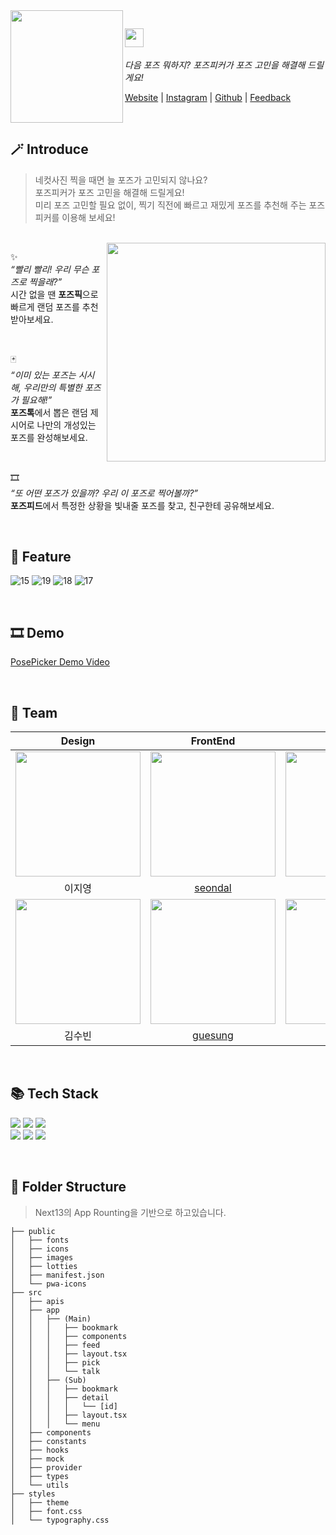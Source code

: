 <img align="left" width="180" src="https://github.com/pose-picker/.github/assets/75469131/012da976-4d52-45e9-abfc-fdd700b927be" />

<img height="30" src="https://github.com/pose-picker/.github/assets/75469131/87357edf-8a99-4d4e-88ce-afb48752e45e"/> <br/>
---
*다음 포즈 뭐하지? 포즈피커가 포즈 고민을 해결해 드릴게요!*

<a href="https://www.posepicker.site/pick">Website</a> |  <a href=''>Instagram</a> | <a href='https://github.com/pose-picker'>Github</a> | <a href='https://litt.ly/posepicker'>Feedback</a>

<br/>

## 🪄 Introduce

> 네컷사진 찍을 때면 늘 포즈가 고민되지 않나요? <br/>
포즈피커가 포즈 고민을 해결해 드릴게요! <br/>
미리 포즈 고민할 필요 없이, 찍기 직전에 빠르고 재밌게 포즈를 추천해 주는 포즈피커를 이용해 보세요!

<br/>

<img align="right" width="350" src="https://github.com/pose-picker/.github/assets/75469131/1e23a8de-d331-41ba-bc7a-f2bc62f7de01"/>

✨ <br/>
*“빨리 빨리! 우리 무슨 포즈로 찍을래?”* <br/>
시간 없을 땐 **포즈픽**으로 빠르게 랜덤 포즈를 추천받아보세요.

<br/>

🃏 <br/>
*“이미 있는 포즈는 시시해, 우리만의 특별한 포즈가 필요해!”* <br/>
**포즈톡**에서 뽑은 랜덤 제시어로 나만의 개성있는 포즈를 완성해보세요.

<br/>

🎞 <br/>
*“또 어떤 포즈가 있을까? 우리 이 포즈로 찍어볼까?”* <br/>
**포즈피드**에서 특정한 상황을 빛내줄 포즈를 찾고, 친구한테 공유해보세요.

<br/>

## 📱 Feature

![15](https://github.com/dnd-side-project/dnd-9th-5-frontend/assets/75469131/d9f2d92c-ffbd-452b-a00f-57d68487c2c1)
![19](https://github.com/dnd-side-project/dnd-9th-5-frontend/assets/75469131/a3fc9896-5fc4-4612-949e-557f3f088815)
![18](https://github.com/dnd-side-project/dnd-9th-5-frontend/assets/75469131/7b4bfdb1-a8bf-4cde-b57c-c254fe221985)
![17](https://github.com/dnd-side-project/dnd-9th-5-frontend/assets/75469131/1d427144-023c-401d-ab3b-90190cb1cb4d)



<br/>


## 🎞 Demo

[PosePicker Demo Video](https://youtube.com/shorts/dP7VdyoieMs?si=hv7ou7y1iZwkc7m3)

<br/>

## 🙌 Team

| Design | FrontEnd | BackEnd |
|:-:|:-:|:-:|
|<img src='https://hackmd.io/_uploads/r1YwPun63.png' width="200" /> |<img src='https://avatars.githubusercontent.com/u/75469131?v=4' width="200" />|<img src="https://avatars.githubusercontent.com/u/67156494?v=4" width="200"/>|
| 이지영 | [seondal](https://github.com/seondal) | [olive-su](https://github.com/olive-su) |
|<img src="https://hackmd.io/_uploads/Bybimdn62.jpg" width="200"/> |<img src='https://avatars.githubusercontent.com/u/62178788?v=4' width="200"/>|<img src="https://avatars.githubusercontent.com/u/61766218?v=4" width="200"/>|
| 김수빈 | [guesung](https://github.com/guesung) | [leejw-lu](https://github.com/leejw-lu) |

<br/>

## 📚 Tech Stack

<img src="https://img.shields.io/badge/Next.js-000000?style=for-the-badge&logo=Next.js&logoColor=white"/> <img src="https://img.shields.io/badge/Typescript-3178C6?style=for-the-badge&logo=Typescript&logoColor=white"/> <img src="https://img.shields.io/badge/Tailwind CSS-06B6D4?style=for-the-badge&logo=Tailwind CSS&logoColor=white"/> <br/> <img src="https://img.shields.io/badge/Recoil-3578E5?style=for-the-badge&logo=Recoil&logoColor=white"/> <img src="https://img.shields.io/badge/Axios-5A29E4?style=for-the-badge&logo=Axios&logoColor=white"/> <img src="https://img.shields.io/badge/React Query-FF4154?style=for-the-badge&logo=React&logoColor=white"/>

<br/>

## 📂 Folder Structure
> Next13의 App Rounting을 기반으로 하고있습니다.

```
├── public
│   ├── fonts
│   ├── icons
│   ├── images
│   ├── lotties
│   ├── manifest.json
│   └── pwa-icons
├── src
│   ├── apis
│   ├── app
│   │   ├── (Main)
│   │   │   ├── bookmark
│   │   │   ├── components
│   │   │   ├── feed
│   │   │   ├── layout.tsx
│   │   │   ├── pick
│   │   │   └── talk
│   │   ├── (Sub)
│   │   │   ├── bookmark
│   │   │   ├── detail
│   │   │   │   └── [id]
│   │   │   ├── layout.tsx
│   │   │   └── menu
│   ├── components
│   ├── constants
│   ├── hooks
│   ├── mock
│   ├── provider
│   ├── types
│   └── utils
├── styles
│   ├── theme
│   ├── font.css
│   └── typography.css
```
